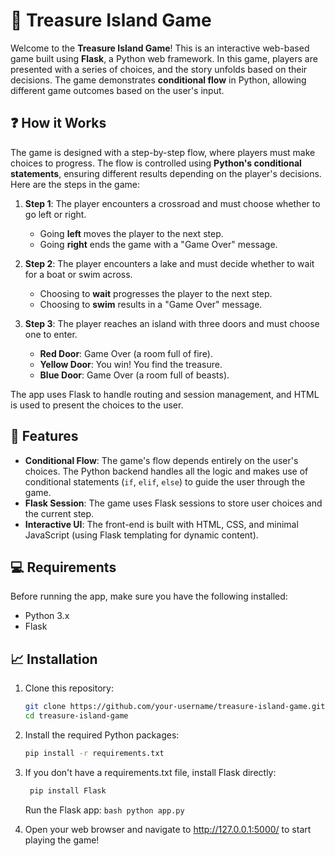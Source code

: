 # 💎 Treasure Island Game

Welcome to the **Treasure Island Game**! This is an interactive web-based game built using **Flask**, a Python web framework. In this game, players are presented with a series of choices, and the story unfolds based on their decisions. The game demonstrates **conditional flow** in Python, allowing different game outcomes based on the user's input.

## ❓ How it Works

The game is designed with a step-by-step flow, where players must make choices to progress. The flow is controlled using **Python's conditional statements**, ensuring different results depending on the player's decisions. Here are the steps in the game:

1. **Step 1**: The player encounters a crossroad and must choose whether to go left or right.
   - Going **left** moves the player to the next step.
   - Going **right** ends the game with a "Game Over" message.
   
2. **Step 2**: The player encounters a lake and must decide whether to wait for a boat or swim across.
   - Choosing to **wait** progresses the player to the next step.
   - Choosing to **swim** results in a "Game Over" message.

3. **Step 3**: The player reaches an island with three doors and must choose one to enter.
   - **Red Door**: Game Over (a room full of fire).
   - **Yellow Door**: You win! You find the treasure.
   - **Blue Door**: Game Over (a room full of beasts).

The app uses Flask to handle routing and session management, and HTML is used to present the choices to the user.

## 🌟 Features

- **Conditional Flow**: The game's flow depends entirely on the user's choices. The Python backend handles all the logic and makes use of conditional statements (`if`, `elif`, `else`) to guide the user through the game.
- **Flask Session**: The game uses Flask sessions to store user choices and the current step.
- **Interactive UI**: The front-end is built with HTML, CSS, and minimal JavaScript (using Flask templating for dynamic content).

## 💻 Requirements

Before running the app, make sure you have the following installed:

- Python 3.x
- Flask

## 📈 Installation

1. Clone this repository:

   ```bash
   git clone https://github.com/your-username/treasure-island-game.git
   cd treasure-island-game
   ```


2. Install the required Python packages:

   ```bash
   pip install -r requirements.txt
   ```
   
3. If you don't have a requirements.txt file, install Flask directly:

    ```bash
     pip install Flask
    ```
     Run the Flask app:
       ```bash
          python app.py
       ```

4. Open your web browser and navigate to http://127.0.0.1:5000/ to start playing the game!
